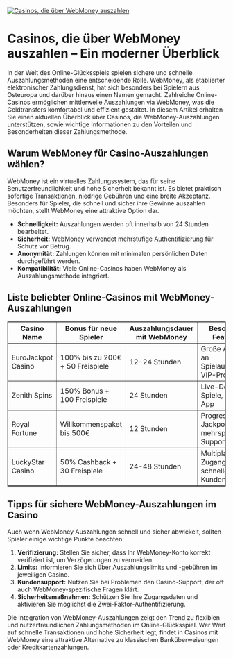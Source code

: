 [![Casinos, die über WebMoney auszahlen](https://123-caf.pages.dev/gitsignup.png)](https://vrmoo.ru/Bt82HjjY)

<h1>Casinos, die über WebMoney auszahlen – Ein moderner Überblick</h1>  <p>In der Welt des Online-Glücksspiels spielen sichere und schnelle Auszahlungsmethoden eine entscheidende Rolle. WebMoney, als etablierter elektronischer Zahlungsdienst, hat sich besonders bei Spielern aus Osteuropa und darüber hinaus einen Namen gemacht. Zahlreiche Online-Casinos ermöglichen mittlerweile Auszahlungen via WebMoney, was die Geldtransfers komfortabel und effizient gestaltet. In diesem Artikel erhalten Sie einen aktuellen Überblick über Casinos, die WebMoney-Auszahlungen unterstützen, sowie wichtige Informationen zu den Vorteilen und Besonderheiten dieser Zahlungsmethode.</p>  <h2>Warum WebMoney für Casino-Auszahlungen wählen?</h2>  <p>WebMoney ist ein virtuelles Zahlungssystem, das für seine Benutzerfreundlichkeit und hohe Sicherheit bekannt ist. Es bietet praktisch sofortige Transaktionen, niedrige Gebühren und eine breite Akzeptanz. Besonders für Spieler, die schnell und sicher ihre Gewinne auszahlen möchten, stellt WebMoney eine attraktive Option dar.</p>  <ul>   <li><strong>Schnelligkeit:</strong> Auszahlungen werden oft innerhalb von 24 Stunden bearbeitet.</li>   <li><strong>Sicherheit:</strong> WebMoney verwendet mehrstufige Authentifizierung für Schutz vor Betrug.</li>   <li><strong>Anonymität:</strong> Zahlungen können mit minimalen persönlichen Daten durchgeführt werden.</li>   <li><strong>Kompatibilität:</strong> Viele Online-Casinos haben WebMoney als Auszahlungsmethode integriert.</li> </ul>  <h2>Liste beliebter Online-Casinos mit WebMoney-Auszahlungen</h2>  <table border="1" cellspacing="0" cellpadding="8">   <thead>     <tr>       <th>Casino Name</th>       <th>Bonus für neue Spieler</th>       <th>Auszahlungsdauer mit WebMoney</th>       <th>Besondere Features</th>     </tr>   </thead>   <tbody>     <tr>       <td>EuroJackpot Casino</td>       <td>100% bis zu 200€ + 50 Freispiele</td>       <td>12-24 Stunden</td>       <td>Große Auswahl an Spielautomaten, VIP-Programm</td>     </tr>     <tr>       <td>Zenith Spins</td>       <td>150% Bonus + 100 Freispiele</td>       <td>24 Stunden</td>       <td>Live-Dealer-Spiele, mobile App</td>     </tr>     <tr>       <td>Royal Fortune</td>       <td>Willkommenspaket bis 500€</td>       <td>12 Stunden</td>       <td>Progressive Jackpots, mehrsprachiger Support</td>     </tr>     <tr>       <td>LuckyStar Casino</td>       <td>50% Cashback + 30 Freispiele</td>       <td>24-48 Stunden</td>       <td>Multiplattform-Zugang, schneller Kundendienst</td>     </tr>   </tbody> </table>  <h2>Tipps für sichere WebMoney-Auszahlungen im Casino</h2>  <p>Auch wenn WebMoney Auszahlungen schnell und sicher abwickelt, sollten Spieler einige wichtige Punkte beachten:</p>  <ol>   <li><strong>Verifizierung:</strong> Stellen Sie sicher, dass Ihr WebMoney-Konto korrekt verifiziert ist, um Verzögerungen zu vermeiden.</li>   <li><strong>Limits:</strong> Informieren Sie sich über Auszahlungslimits und -gebühren im jeweiligen Casino.</li>   <li><strong>Kundensupport:</strong> Nutzen Sie bei Problemen den Casino-Support, der oft auch WebMoney-spezifische Fragen klärt.</li>   <li><strong>Sicherheitsmaßnahmen:</strong> Schützen Sie Ihre Zugangsdaten und aktivieren Sie möglichst die Zwei-Faktor-Authentifizierung.</li> </ol>  <p>Die Integration von WebMoney-Auszahlungen zeigt den Trend zu flexiblen und nutzerfreundlichen Zahlungsmethoden im Online-Glücksspiel. Wer Wert auf schnelle Transaktionen und hohe Sicherheit legt, findet in Casinos mit WebMoney eine attraktive Alternative zu klassischen Banküberweisungen oder Kreditkartenzahlungen.</p>